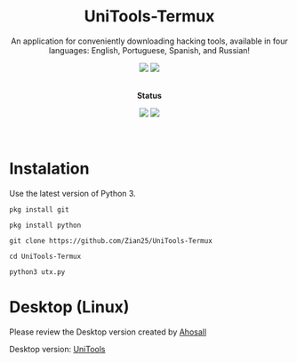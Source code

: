 <div align="center">
  <h1> UniTools-Termux </h1>
  <p>An application for conveniently downloading hacking tools, available in four languages: English, Portuguese, Spanish, and Russian!</p>
  <img src="https://img.shields.io/badge/Android-3DDC84?style=for-the-badge&logo=android&logoColor=white">
  <img src="https://img.shields.io/badge/python-3670A0?style=for-the-badge&logo=python&logoColor=ffdd54">
  <br><br>
  <p><strong>Status</strong><p></p>
  <img src="https://badgen.net/github/release/Zian25/UniTools-Termux">
  <img src="https://badgen.net/github/releases/Zian25/UniTools-Termux">
  <br><br>
</div>
<br>

<div align="left">
<h1>Instalation</h1>
<p>Use the latest version of Python 3.</p>

```
pkg install git
```

```
pkg install python
```

```
git clone https://github.com/Zian25/UniTools-Termux
```

```
cd UniTools-Termux
```
```
python3 utx.py
```


# Desktop (Linux)
Please review the Desktop version created by <a href="https://github.com/Ahosall">Ahosall</a>

Desktop version: <a href="https://github.com/Ahosall/UniTools">UniTools</a>

</div>
